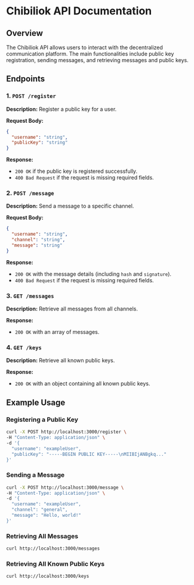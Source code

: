 # Chibiliok API Documentation

## Overview

The Chibiliok API allows users to interact with the decentralized communication platform. The main functionalities include public key registration, sending messages, and retrieving messages and public keys.

## Endpoints

### 1. `POST /register`

**Description:** Register a public key for a user.

**Request Body:**
```json
{
  "username": "string",
  "publicKey": "string"
}
```

**Response:**
- `200 OK` if the public key is registered successfully.
- `400 Bad Request` if the request is missing required fields.

### 2. `POST /message`

**Description:** Send a message to a specific channel.

**Request Body:**
```json
{
  "username": "string",
  "channel": "string",
  "message": "string"
}
```

**Response:**
- `200 OK` with the message details (including `hash` and `signature`).
- `400 Bad Request` if the request is missing required fields.

### 3. `GET /messages`

**Description:** Retrieve all messages from all channels.

**Response:**
- `200 OK` with an array of messages.

### 4. `GET /keys`

**Description:** Retrieve all known public keys.

**Response:**
- `200 OK` with an object containing all known public keys.

## Example Usage

### Registering a Public Key

```bash
curl -X POST http://localhost:3000/register \
-H "Content-Type: application/json" \
-d '{
  "username": "exampleUser",
  "publicKey": "-----BEGIN PUBLIC KEY-----\nMIIBIjANBgkq..."
}'
```

### Sending a Message

```bash
curl -X POST http://localhost:3000/message \
-H "Content-Type: application/json" \
-d '{
  "username": "exampleUser",
  "channel": "general",
  "message": "Hello, world!"
}'
```

### Retrieving All Messages

```bash
curl http://localhost:3000/messages
```

### Retrieving All Known Public Keys

```bash
curl http://localhost:3000/keys
```
